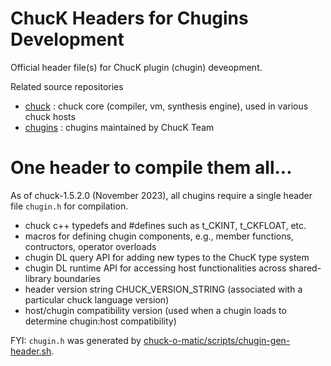 # ChucK Headers for Chugins Development
Official header file(s) for ChucK plugin (chugin) deveopment.

Related source repositories
* [chuck](https://github.com/ccrma/chuck) : chuck core (compiler, vm, synthesis engine), used in various chuck hosts
* [chugins](https://github.com/ccrma/chugins) : chugins maintained by ChucK Team

# One header to compile them all...
As of chuck-1.5.2.0 (November 2023), all chugins require a single header file `chugin.h` for compilation. 
* chuck c++ typedefs and #defines such as t_CKINT, t_CKFLOAT, etc.
* macros for defining chugin components, e.g., member functions, contructors, operator overloads
* chugin DL query API for adding new types to the ChucK type system
* chugin DL runtime API for accessing host functionalities across shared-library boundaries
* header version string CHUCK_VERSION_STRING (associated with a particular chuck language version)
* host/chugin compatibility version (used when a chugin loads to determine chugin:host compatibility)

FYI: `chugin.h` was generated by [chuck-o-matic/scripts/chugin-gen-header.sh](https://github.com/ccrma/chuck-o-matic/blob/main/scripts/chugins-gen-header.sh).
